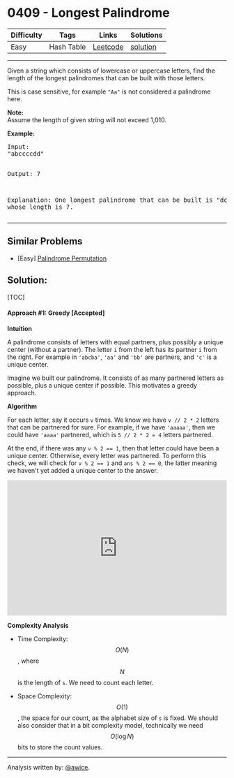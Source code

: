 # 0409 - Longest Palindrome

Difficulty  | Tags | Links | Solutions
----------- | ---- | ----- | -----
Easy | Hash Table | [Leetcode](https://leetcode.com/problems/longest-palindrome) | [solution](https://leetcode.com/problems/longest-palindrome/solution/)


-----------

<p>Given a string which consists of lowercase or uppercase letters, find the length of the longest palindromes that can be built with those letters.</p>

<p>This is case sensitive, for example <code>"Aa"</code> is not considered a palindrome here.</p>

<p><b>Note:</b><br />
Assume the length of given string will not exceed 1,010.
</p>

<p><b>Example: </b>
<pre>
Input:
"abccccdd"

Output:
7

Explanation:
One longest palindrome that can be built is "dccaccd", whose length is 7.
</pre>
</p>

-----------


## Similar Problems

- [Easy] [Palindrome Permutation](palindrome-permutation)




## Solution:

[TOC]

#### Approach #1: Greedy [Accepted]

**Intuition**

A palindrome consists of letters with equal partners, plus possibly a unique center (without a partner).  The letter `i` from the left has its partner `i` from the right.  For example in `'abcba'`, `'aa'` and `'bb'` are partners, and `'c'` is a unique center.

Imagine we built our palindrome.  It consists of as many partnered letters as possible, plus a unique center if possible.  This motivates a greedy approach.

**Algorithm**

For each letter, say it occurs `v` times.  We know we have `v // 2 * 2` letters that can be partnered for sure.  For example, if we have `'aaaaa'`, then we could have `'aaaa'` partnered, which is `5 // 2 * 2 = 4` letters partnered.

At the end, if there was any `v % 2 == 1`, then that letter could have been a unique center.  Otherwise, every letter was partnered.  To perform this check, we will check for `v % 2 == 1` and `ans % 2 == 0`, the latter meaning we haven't yet added a unique center to the answer.

<iframe src="https://leetcode.com/playground/ZnPVAdHR/shared" frameBorder="0" width="100%" height="310" name="ZnPVAdHR"></iframe>

**Complexity Analysis**

* Time Complexity: $$O(N)$$, where $$N$$ is the length of `s`.  We need to count each letter.

* Space Complexity: $$O(1)$$, the space for our count, as the alphabet size of `s` is fixed.  We should also consider that in a bit complexity model, technically we need $$O(\log N)$$ bits to store the count values.

---

Analysis written by: [@awice](https://leetcode.com/awice).
